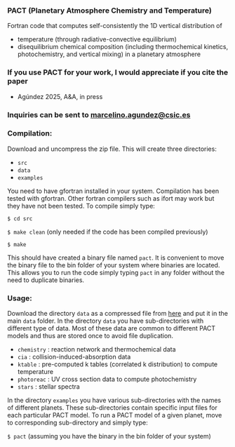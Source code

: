 ### PACT (Planetary Atmosphere Chemistry and Temperature) #

  Fortran code that computes self-consistently the 1D vertical distribution of
   - temperature                         (through radiative-convective equilibrium)
   - disequilibrium chemical composition (including thermochemical kinetics, photochemistry, and vertical mixing)
  in a planetary atmosphere

### If you use PACT for your work, I would appreciate if you cite the paper
   - Agúndez 2025, A&A, in press

### Inquiries can be sent to marcelino.agundez@csic.es

### Compilation:

  Download and uncompress the zip file. This will create three directories:

   - `src`
   - `data`
   - `examples`

  You need to have gfortran installed in your system. Compilation has been tested with gfortran.
  Other fortran compilers such as ifort may work but they have not been tested.
  To compile simply type:


`$ cd src`

`$ make clean`       (only needed if the code has been compiled previously)

`$ make`

  This should have created a binary file named `pact`.
  It is convenient to move the binary file to the bin folder of your system where binaries are located.
  This allows you to run the code simply typing `pact` in any folder without the need to duplicate binaries.

### Usage:

  Download the directory `data` as a compressed file from [here](https://saco.csic.es/s/TsR67qdyPziEzXL) and put it in the main `data` folder.
  In the directory `data` you have sub-directories with different type of data.
  Most of these data are common to different PACT models and thus are stored once to avoid file duplication.

   - `chemistry` : reaction network and thermochemical data
   - `cia`       : collision-induced-absorption data
   - `ktable`    : pre-computed k tables (correlated k distribution) to compute temperature
   - `photoreac` : UV cross section data to compute photochemistry
   - `stars`     : stellar spectra

  In the directory `examples` you have various sub-directories with the names of different planets.
  These sub-directories contain specific input files for each particular PACT model.
  To run a PACT model of a given planet, move to corresponding sub-directory and simply type:

`$ pact`             (assuming you have the binary in the bin folder of your system)

